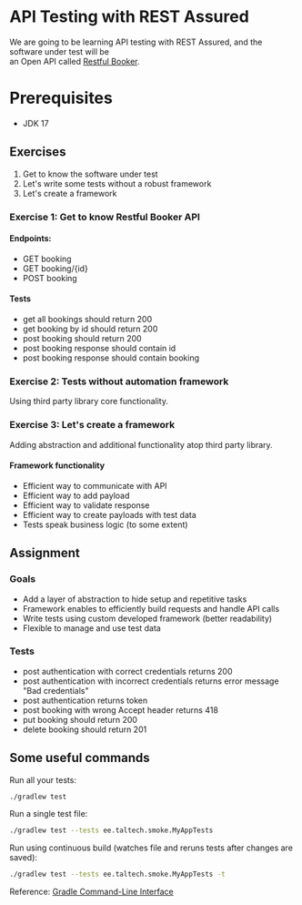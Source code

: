 # API Testing with REST Assured

We are going to be learning API testing with REST Assured, and the software under test will be  
an Open API called [Restful Booker](https://restful-booker.herokuapp.com/apidoc/index.html).

# Prerequisites

- JDK 17

## Exercises

1. Get to know the software under test
1. Let's write some tests without a robust framework
1. Let's create a framework

### Exercise 1: Get to know Restful Booker API

#### Endpoints:

- GET booking
- GET booking/{id}
- POST booking

#### Tests

- get all bookings should return 200
- get booking by id should return 200
- post booking should return 200
- post booking response should contain id
- post booking response should contain booking

### Exercise 2: Tests without automation framework

Using third party library core functionality.

### Exercise 3: Let's create a framework

Adding abstraction and additional functionality atop third party library.

#### Framework functionality

- Efficient way to communicate with API
- Efficient way to add payload
- Efficient way to validate response
- Efficient way to create payloads with test data
- Tests speak business logic (to some extent)

## Assignment

### Goals

- Add a layer of abstraction to hide setup and repetitive tasks
- Framework enables to efficiently build requests and handle API calls
- Write tests using custom developed framework (better readability)
- Flexible to manage and use test data

### Tests

- post authentication with correct credentials returns 200
- post authentication with incorrect credentials returns error message "Bad credentials"
- post authentication returns token
- post booking with wrong Accept header returns 418
- put booking should return 200
- delete booking should return 201

## Some useful commands

Run all your tests:
```bash
./gradlew test
```

Run a single test file:
```bash
./gradlew test --tests ee.taltech.smoke.MyAppTests
```

Run using continuous build (watches file and reruns tests after changes are saved):
```bash
./gradlew test --tests ee.taltech.smoke.MyAppTests -t
```

Reference: [Gradle Command-Line Interface](https://docs.gradle.org/current/userguide/command_line_interface.html)
